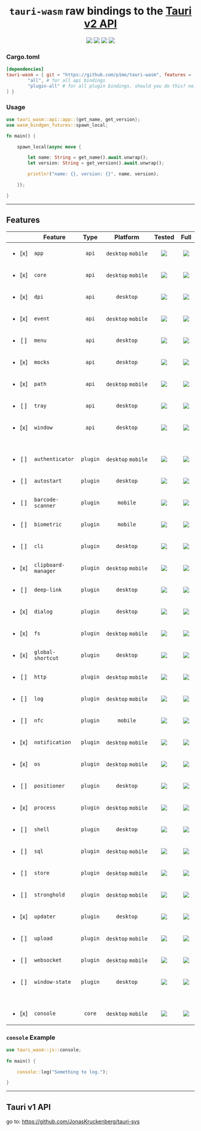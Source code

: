 <h1 align="center">
    <code>tauri-wasm</code>
    <font>raw bindings to the </font>
    <a href="https://beta.tauri.app/references/v2/js">Tauri v2 API</a>
</h1>

<div align="center">
    <a href="https://p1mo.github.io/tauri-wasm/tauri_wasm"><img src="https://img.shields.io/badge/docs-main-0084ff"></a>
    <img src="https://img.shields.io/badge/API_Version-2.0.0--alpha--20-24c620">
    <a href="/LICENSE"><img src="https://img.shields.io/badge/license-MIT-0084ff"></a>
    <a href="https://github.com/JonasKruckenberg/tauri-sys"><img src="https://img.shields.io/badge/v1_bindings-tauri__sys-d81fcd"></a>
</div>

### Cargo.toml

```toml
[dependencies]
tauri-wasm = { git = "https://github.com/p1mo/tauri-wasm", features = [
        "all", # for all api bindings
        "plugin-all" # for all plugin bindings. should you do this? no.
] }
```

### Usage

```rust
use tauri_wasm::api::app::{get_name, get_version};
use wasm_bindgen_futures::spawn_local;

fn main() {

    spawn_local(async move {

        let name: String = get_name().await.unwrap();
        let version: String = get_version().await.unwrap();

        println!("name: {}, version: {}", name, version);

    });

}
```

---

## Features

<table>
    <thead>
        <tr>
            <th width="500px">&nbsp;</th>
            <th width="500px">Feature</th>
            <th width="500px">Type</th>
            <th width="500px">Platform</th>
            <th width="500px">Tested</th>
            <th width="500px">Full</th>
        </tr>
    </thead>
    <tbody>
        <tr>
            <td align="center"><ul><li> [x] </li></ul></td>
            <td><code>app</code></td>
            <td align="center"><code>api</code></td>
            <td align="center"><code>desktop</code>&nbsp;<code>mobile</code></td>
            <td align="center"><img src="https://img.shields.io/badge/YES-24C620"></td>
            <td align="center"><img src="https://img.shields.io/badge/NO-526D82"></td>
        </tr>
        <tr>
            <td align="center"><ul><li> [x] </li></ul></td>
            <td><code>core</code></td>
            <td align="center"><code>api</code></td>
            <td align="center"><code>desktop</code>&nbsp;<code>mobile</code></td>
            <td align="center"><img src="https://img.shields.io/badge/YES-24C620"></td>
            <td align="center"><img src="https://img.shields.io/badge/YES-24C620"></td>
        </tr>
        <tr>
            <td align="center"><ul><li> [x] </li></ul></td>
            <td><code>dpi</code></td>
            <td align="center"><code>api</code></td>
            <td align="center"><code>desktop</code></td>
            <td align="center"><img src="https://img.shields.io/badge/NO-526D82"></td>
            <td align="center"><img src="https://img.shields.io/badge/YES-24C620"></td>
        </tr>
        <tr>
            <td align="center"><ul><li> [x] </li></ul></td>
            <td><code>event</code></td>
            <td align="center"><code>api</code></td>
            <td align="center"><code>desktop</code>&nbsp;<code>mobile</code></td>
            <td align="center"><img src="https://img.shields.io/badge/YES-24C620"></td>
            <td align="center"><img src="https://img.shields.io/badge/YES-24C620"></td>
        </tr>
        <tr>
            <td align="center"><ul><li> [ ] </li></ul></td>
            <td><code>menu</code></td>
            <td align="center"><code>api</code></td>
            <td align="center"><code>desktop</code></td>
            <td align="center"><img src="https://img.shields.io/badge/NO-526D82"></td>
            <td align="center"><img src="https://img.shields.io/badge/NO-526D82"></td>
        </tr>
        <tr>
            <td align="center"><ul><li> [x] </li></ul></td>
            <td><code>mocks</code></td>
            <td align="center"><code>api</code></td>
            <td align="center"><code>desktop</code></td>
            <td align="center"><img src="https://img.shields.io/badge/NO-526D82"></td>
            <td align="center"><img src="https://img.shields.io/badge/NO-526D82"></td>
        </tr>
        <tr>
            <td align="center"><ul><li> [x] </li></ul></td>
            <td><code>path</code></td>
            <td align="center"><code>api</code></td>
            <td align="center"><code>desktop</code>&nbsp;<code>mobile</code></td>
            <td align="center"><img src="https://img.shields.io/badge/NO-526D82"></td>
            <td align="center"><img src="https://img.shields.io/badge/NO-526D82"></td>
        </tr>
        <tr>
            <td align="center"><ul><li> [ ] </li></ul></td>
            <td><code>tray</code></td>
            <td align="center"><code>api</code></td>
            <td align="center"><code>desktop</code></td>
            <td align="center"><img src="https://img.shields.io/badge/NO-526D82"></td>
            <td align="center"><img src="https://img.shields.io/badge/NO-526D82"></td>
        </tr>
        <tr>
            <td align="center"><ul><li> [x] </li></ul></td>
            <td><code>window</code></td>
            <td align="center"><code>api</code></td>
            <td align="center"><code>desktop</code></td>
            <td align="center"><img src="https://img.shields.io/badge/NO-526D82"></td>
            <td align="center"><img src="https://img.shields.io/badge/NO-526D82"></td>
        </tr>
        <tr><td>&nbsp;</td><td>&nbsp;</td><td>&nbsp;</td><td>&nbsp;</td><td>&nbsp;</td><td>&nbsp;</td></tr>
        <!-- PLUGINS -->
        <tr>
            <td align="center"><ul><li> [ ] </li></ul></td>
            <td><code>authenticator</code></td>
            <td align="center"><code>plugin</code></td>
            <td align="center"><code>desktop</code>&nbsp;<code>mobile</code></td>
            <td align="center"><img src="https://img.shields.io/badge/NO-526D82"></td>
            <td align="center"><img src="https://img.shields.io/badge/NO-526D82"></td>
        </tr>
        <tr>
            <td align="center"><ul><li> [ ] </li></ul></td>
            <td><code>autostart</code></td>
            <td align="center"><code>plugin</code></td>
            <td align="center"><code>desktop</code></td>
            <td align="center"><img src="https://img.shields.io/badge/NO-526D82"></td>
            <td align="center"><img src="https://img.shields.io/badge/NO-526D82"></td>
        </tr>
        <tr>
            <td align="center"><ul><li> [ ] </li></ul></td>
            <td><code>barcode-scanner</code></td>
            <td align="center"><code>plugin</code></td>
            <td align="center"><code>mobile</code></td>
            <td align="center"><img src="https://img.shields.io/badge/NO-526D82"></td>
            <td align="center"><img src="https://img.shields.io/badge/NO-526D82"></td>
        </tr>
        <tr>
            <td align="center"><ul><li> [ ] </li></ul></td>
            <td><code>biometric</code></td>
            <td align="center"><code>plugin</code></td>
            <td align="center"><code>mobile</code></td>
            <td align="center"><img src="https://img.shields.io/badge/NO-526D82"></td>
            <td align="center"><img src="https://img.shields.io/badge/NO-526D82"></td>
        </tr>
        <tr>
            <td align="center"><ul><li> [ ] </li></ul></td>
            <td><code>cli</code></td>
            <td align="center"><code>plugin</code></td>
            <td align="center"><code>desktop</code></td>
            <td align="center"><img src="https://img.shields.io/badge/NO-526D82"></td>
            <td align="center"><img src="https://img.shields.io/badge/NO-526D82"></td>
        </tr>
        <tr>
            <td align="center"><ul><li> [x] </li></ul></td>
            <td><code>clipboard-manager</code></td>
            <td align="center"><code>plugin</code></td>
            <td align="center"><code>desktop</code>&nbsp;<code>mobile</code></td>
            <td align="center"><img src="https://img.shields.io/badge/NO-526D82"></td>
            <td align="center"><img src="https://img.shields.io/badge/NO-526D82"></td>
        </tr>
        <tr>
            <td align="center"><ul><li> [ ] </li></ul></td>
            <td><code>deep-link</code></td>
            <td align="center"><code>plugin</code></td>
            <td align="center"><code>desktop</code></td>
            <td align="center"><img src="https://img.shields.io/badge/NO-526D82"></td>
            <td align="center"><img src="https://img.shields.io/badge/NO-526D82"></td>
        </tr>
        <tr>
            <td align="center"><ul><li> [x] </li></ul></td>
            <td><code>dialog</code></td>
            <td align="center"><code>plugin</code></td>
            <td align="center"><code>desktop</code></td>
            <td align="center"><img src="https://img.shields.io/badge/NO-526D82"></td>
            <td align="center"><img src="https://img.shields.io/badge/NO-526D82"></td>
        </tr>
        <tr>
            <td align="center"><ul><li> [x] </li></ul></td>
            <td><code>fs</code></td>
            <td align="center"><code>plugin</code></td>
            <td align="center"><code>desktop</code>&nbsp;<code>mobile</code></td>
            <td align="center"><img src="https://img.shields.io/badge/NO-526D82"></td>
            <td align="center"><img src="https://img.shields.io/badge/NO-526D82"></td>
        </tr>
        <tr>
            <td align="center"><ul><li> [x] </li></ul></td>
            <td><code>global-shortcut</code></td>
            <td align="center"><code>plugin</code></td>
            <td align="center"><code>desktop</code></td>
            <td align="center"><img src="https://img.shields.io/badge/NO-526D82"></td>
            <td align="center"><img src="https://img.shields.io/badge/NO-526D82"></td>
        </tr>
        <tr>
            <td align="center"><ul><li> [ ] </li></ul></td>
            <td><code>http</code></td>
            <td align="center"><code>plugin</code></td>
            <td align="center"><code>desktop</code>&nbsp;<code>mobile</code></td>
            <td align="center"><img src="https://img.shields.io/badge/NO-526D82"></td>
            <td align="center"><img src="https://img.shields.io/badge/NO-526D82"></td>
        </tr>
        <tr>
            <td align="center"><ul><li> [ ] </li></ul></td>
            <td><code>log</code></td>
            <td align="center"><code>plugin</code></td>
            <td align="center"><code>desktop</code>&nbsp;<code>mobile</code></td>
            <td align="center"><img src="https://img.shields.io/badge/NO-526D82"></td>
            <td align="center"><img src="https://img.shields.io/badge/NO-526D82"></td>
        </tr>
        <tr>
            <td align="center"><ul><li> [ ] </li></ul></td>
            <td><code>nfc</code></td>
            <td align="center"><code>plugin</code></td>
            <td align="center"><code>mobile</code></td>
            <td align="center"><img src="https://img.shields.io/badge/NO-526D82"></td>
            <td align="center"><img src="https://img.shields.io/badge/NO-526D82"></td>
        </tr>
        <tr>
            <td align="center"><ul><li> [x] </li></ul></td>
            <td><code>notification</code></td>
            <td align="center"><code>plugin</code></td>
            <td align="center"><code>desktop</code>&nbsp;<code>mobile</code></td>
            <td align="center"><img src="https://img.shields.io/badge/NO-526D82"></td>
            <td align="center"><img src="https://img.shields.io/badge/NO-526D82"></td>
        </tr>
        <tr>
            <td align="center"><ul><li> [x] </li></ul></td>
            <td><code>os</code></td>
            <td align="center"><code>plugin</code></td>
            <td align="center"><code>desktop</code>&nbsp;<code>mobile</code></td>
            <td align="center"><img src="https://img.shields.io/badge/YES-24C620"></td>
            <td align="center"><img src="https://img.shields.io/badge/YES-24C620"></td>
        </tr>
        <tr>
            <td align="center"><ul><li> [ ] </li></ul></td>
            <td><code>positioner</code></td>
            <td align="center"><code>plugin</code></td>
            <td align="center"><code>desktop</code></td>
            <td align="center"><img src="https://img.shields.io/badge/NO-526D82"></td>
            <td align="center"><img src="https://img.shields.io/badge/NO-526D82"></td>
        </tr>
        <tr>
            <td align="center"><ul><li> [x] </li></ul></td>
            <td><code>process</code></td>
            <td align="center"><code>plugin</code></td>
            <td align="center"><code>desktop</code>&nbsp;<code>mobile</code></td>
            <td align="center"><img src="https://img.shields.io/badge/NO-526D82"></td>
            <td align="center"><img src="https://img.shields.io/badge/NO-526D82"></td>
        </tr>
        <tr>
            <td align="center"><ul><li> [ ] </li></ul></td>
            <td><code>shell</code></td>
            <td align="center"><code>plugin</code></td>
            <td align="center"><code>desktop</code></td>
            <td align="center"><img src="https://img.shields.io/badge/NO-526D82"></td>
            <td align="center"><img src="https://img.shields.io/badge/NO-526D82"></td>
        </tr>
        <tr>
            <td align="center"><ul><li> [ ] </li></ul></td>
            <td><code>sql</code></td>
            <td align="center"><code>plugin</code></td>
            <td align="center"><code>desktop</code>&nbsp;<code>mobile</code></td>
            <td align="center"><img src="https://img.shields.io/badge/NO-526D82"></td>
            <td align="center"><img src="https://img.shields.io/badge/NO-526D82"></td>
        </tr>
        <tr>
            <td align="center"><ul><li> [ ] </li></ul></td>
            <td><code>store</code></td>
            <td align="center"><code>plugin</code></td>
            <td align="center"><code>desktop</code>&nbsp;<code>mobile</code></td>
            <td align="center"><img src="https://img.shields.io/badge/NO-526D82"></td>
            <td align="center"><img src="https://img.shields.io/badge/NO-526D82"></td>
        </tr>
        <tr>
            <td align="center"><ul><li> [ ] </li></ul></td>
            <td><code>stronghold</code></td>
            <td align="center"><code>plugin</code></td>
            <td align="center"><code>desktop</code>&nbsp;<code>mobile</code></td>
            <td align="center"><img src="https://img.shields.io/badge/NO-526D82"></td>
            <td align="center"><img src="https://img.shields.io/badge/NO-526D82"></td>
        </tr>
        <tr>
            <td align="center"><ul><li> [x] </li></ul></td>
            <td><code>updater</code></td>
            <td align="center"><code>plugin</code></td>
            <td align="center"><code>desktop</code></td>
            <td align="center"><img src="https://img.shields.io/badge/NO-526D82"></td>
            <td align="center"><img src="https://img.shields.io/badge/NO-526D82"></td>
        </tr>
        <tr>
            <td align="center"><ul><li> [ ] </li></ul></td>
            <td><code>upload</code></td>
            <td align="center"><code>plugin</code></td>
            <td align="center"><code>desktop</code>&nbsp;<code>mobile</code></td>
            <td align="center"><img src="https://img.shields.io/badge/NO-526D82"></td>
            <td align="center"><img src="https://img.shields.io/badge/NO-526D82"></td>
        </tr>
        <tr>
            <td align="center"><ul><li> [ ] </li></ul></td>
            <td><code>websocket</code></td>
            <td align="center"><code>plugin</code></td>
            <td align="center"><code>desktop</code>&nbsp;<code>mobile</code></td>
            <td align="center"><img src="https://img.shields.io/badge/NO-526D82"></td>
            <td align="center"><img src="https://img.shields.io/badge/NO-526D82"></td>
        </tr>
        <tr>
            <td align="center"><ul><li> [ ] </li></ul></td>
            <td><code>window-state</code></td>
            <td align="center"><code>plugin</code></td>
            <td align="center"><code>desktop</code></td>
            <td align="center"><img src="https://img.shields.io/badge/NO-526D82"></td>
            <td align="center"><img src="https://img.shields.io/badge/NO-526D82"></td>
        </tr>
        <tr><td>&nbsp;</td><td>&nbsp;</td><td>&nbsp;</td><td>&nbsp;</td><td>&nbsp;</td><td>&nbsp;</td></tr>
        <!-- JS CORE -->
        <tr>
            <td align="center"><ul><li> [x] </li></ul></td>
            <td><code>console</code></td>
            <td align="center"><code>core</code></td>
            <td align="center"><code>desktop</code>&nbsp;<code>mobile</code></td>
            <td align="center"><img src="https://img.shields.io/badge/YES-24C620"></td>
            <td align="center"><img src="https://img.shields.io/badge/NO-526D82"></td>
        </tr>
    </tbody>
</table>

### `console` Example

```rust
use tauri_wasm::js::console;
    
fn main() {

    console::log("Something to log.");

}
```

---

## Tauri v1 API

go to: https://github.com/JonasKruckenberg/tauri-sys